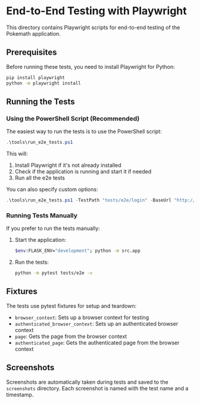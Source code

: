 # End-to-End Testing with Playwright

This directory contains Playwright scripts for end-to-end testing of the Pokemath application.

## Prerequisites

Before running these tests, you need to install Playwright for Python:

```bash
pip install playwright
python -m playwright install
```

## Running the Tests

### Using the PowerShell Script (Recommended)

The easiest way to run the tests is to use the PowerShell script:

```powershell
.\tools\run_e2e_tests.ps1
```

This will:
1. Install Playwright if it's not already installed
2. Check if the application is running and start it if needed
3. Run all the e2e tests

You can also specify custom options:

```powershell
.\tools\run_e2e_tests.ps1 -TestPath "tests/e2e/login" -BaseUrl "http://localhost:5000" -Headless
```

### Running Tests Manually

If you prefer to run the tests manually:

1. Start the application:
   ```bash
   $env:FLASK_ENV="development"; python -m src.app
   ```

2. Run the tests:
   ```bash
   python -m pytest tests/e2e -v
   ```

## Fixtures

The tests use pytest fixtures for setup and teardown:

- `browser_context`: Sets up a browser context for testing
- `authenticated_browser_context`: Sets up an authenticated browser context
- `page`: Gets the page from the browser context
- `authenticated_page`: Gets the authenticated page from the browser context

## Screenshots

Screenshots are automatically taken during tests and saved to the `screenshots` directory. Each screenshot is named with the test name and a timestamp. 